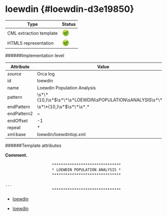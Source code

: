 # loewdin {#loewdin-d3e19850}


| Type                                                                                                                                                | Status                                                                                                                                              |
|----|----|
| CML extraction template                                                                                                                             | ![](/imgs/Total.png)                                                                                                                                |
| HTML5 representation                                                                                                                                | ![](/imgs/Total.png)                                                                                                                                |

######Implementation level

| Attribute                                                                                                                                           | Value                                                                                                                                               |
|----|----|
| *source*                                                                                                                                            | Orca log                                                                                                                                            |
| id                                                                                                                                                  | loewdin                                                                                                                                             |
| name                                                                                                                                                | Loewdin Population Analysis                                                                                                                         |
| pattern                                                                                                                                             | \\s\*\\\*{10,}\\s\*\$\\s\*\\\*\\s\*LOEWDIN\\sPOPULATION\\sANALYSIS\\s\*\\\*\\s\*                                                                    |
| endPattern                                                                                                                                          | \\s\*\\\*{10,}\\s\*\$\\s\*\\\*\\s\*.\*                                                                                                              |
| endPattern2                                                                                                                                         | \~                                                                                                                                                  |
| endOffset                                                                                                                                           | -1                                                                                                                                                  |
| repeat                                                                                                                                              | \*                                                                                                                                                  |
| xml:base                                                                                                                                            | loewdin/loewdintop.xml                                                                                                                              |

######Template attributes

**Comment.**

                         *******************************
                         * LOEWDIN POPULATION ANALYSIS *
                         *******************************

    ... 
                         *******************************
        

-   [loewdin](/out/md/cml/orca_log/loewdin-d3e19857.md)

<!-- -->

-   [loewdin](/out/md/cml/orca_log/loewdin-d3e19891.md)


